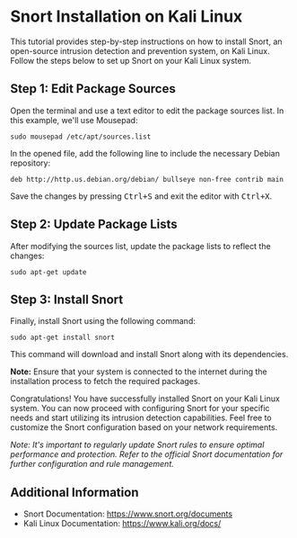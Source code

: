 <!DOCTYPE html>
<html lang="en">
<head>
    <meta charset="UTF-8">
    <meta name="viewport" content="width=device-width, initial-scale=1.0">
   <meta name="google-site-verification" content="psGEBxX8zYrsMx9ZacVbB7vdKI9G-6S88hwPSj9UDsc" />
    <title>Snort Installation on Kali Linux</title>
</head>
<body>

<h1>Snort Installation on Kali Linux</h1>

<p>This tutorial provides step-by-step instructions on how to install Snort, an open-source intrusion detection and prevention system, on Kali Linux. Follow the steps below to set up Snort on your Kali Linux system.</p>

<h2>Step 1: Edit Package Sources</h2>

<p>Open the terminal and use a text editor to edit the package sources list. In this example, we'll use Mousepad:</p>

<pre><code>sudo mousepad /etc/apt/sources.list
</code></pre>

<p>In the opened file, add the following line to include the necessary Debian repository:</p>

<pre><code>deb http://http.us.debian.org/debian/ bullseye non-free contrib main
</code></pre>

<p>Save the changes by pressing <kbd>Ctrl+S</kbd> and exit the editor with <kbd>Ctrl+X</kbd>.</p>

<h2>Step 2: Update Package Lists</h2>

<p>After modifying the sources list, update the package lists to reflect the changes:</p>

<pre><code>sudo apt-get update
</code></pre>

<h2>Step 3: Install Snort</h2>

<p>Finally, install Snort using the following command:</p>

<pre><code>sudo apt-get install snort
</code></pre>

<p>This command will download and install Snort along with its dependencies.</p>

<p><strong>Note:</strong> Ensure that your system is connected to the internet during the installation process to fetch the required packages.</p>

<p>Congratulations! You have successfully installed Snort on your Kali Linux system. You can now proceed with configuring Snort for your specific needs and start utilizing its intrusion detection capabilities. Feel free to customize the Snort configuration based on your network requirements.</p>

<p><em>Note: It's important to regularly update Snort rules to ensure optimal performance and protection. Refer to the official Snort documentation for further configuration and rule management.</em></p>

<h2>Additional Information</h2>

<ul>
    <li>Snort Documentation: <a href="https://www.snort.org/documents">https://www.snort.org/documents</a></li>
    <li>Kali Linux Documentation: <a href="https://www.kali.org/docs/">https://www.kali.org/docs/</a></li>
</ul>

</body>
</html>

